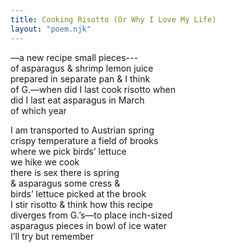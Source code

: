 ```yaml
---
title: Cooking Risotto (Or Why I Love My Life)
layout: "poem.njk"
---
```




—a new recipe small pieces---  
of asparagus & shrimp lemon juice  
prepared in separate pan & I think  
of G.—when did I last cook risotto when  
did I last eat asparagus in March  
of which year

I am transported to Austrian spring  
crispy temperature a field of brooks  
where we pick birds’ lettuce  
we hike we cook  
there is sex there is spring  
& asparagus some cress &  
birds’ lettuce picked at the brook  
I stir risotto & think how this recipe  
diverges from G.’s—to place inch-sized  
asparagus pieces in bowl of ice water  
I’ll try but remember

